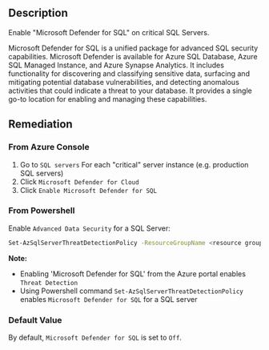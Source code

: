 ## Description

Enable "Microsoft Defender for SQL" on critical SQL Servers.

Microsoft Defender for SQL is a unified package for advanced SQL security capabilities. Microsoft Defender is available for Azure SQL Database, Azure SQL Managed Instance, and Azure Synapse Analytics. It includes functionality for discovering and classifying sensitive data, surfacing and mitigating potential database vulnerabilities, and detecting anomalous activities that could indicate a threat to your database. It provides a single go-to location for enabling and managing these capabilities.

## Remediation

### From Azure Console

1. Go to `SQL servers` For each "critical" server instance (e.g. production SQL servers)
2. Click `Microsoft Defender for Cloud`
3. Click `Enable Microsoft Defender for SQL`

### From Powershell

Enable `Advanced Data Security` for a SQL Server:

```bash
Set-AzSqlServerThreatDetectionPolicy -ResourceGroupName <resource group name> -ServerName <server name> -EmailAdmins $True
```

**Note:**

- Enabling 'Microsoft Defender for SQL' from the Azure portal enables `Threat Detection`
- Using Powershell command `Set-AzSqlServerThreatDetectionPolicy` enables `Microsoft Defender for SQL` for a SQL server

### Default Value

By default, `Microsoft Defender for SQL` is set to `Off`.
